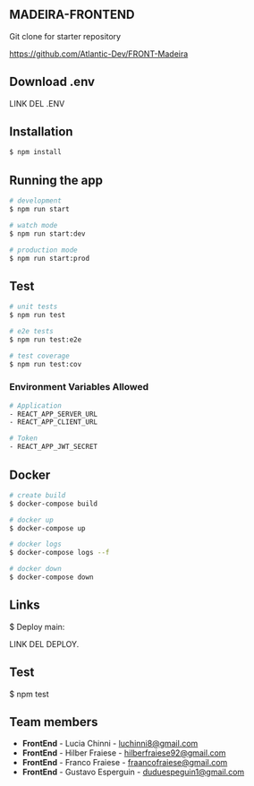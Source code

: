 ## MADEIRA-FRONTEND

Git clone for starter repository

https://github.com/Atlantic-Dev/FRONT-Madeira

## Download .env

LINK DEL .ENV

## Installation

```bash
$ npm install
```

## Running the app

```bash
# development
$ npm run start

# watch mode
$ npm run start:dev

# production mode
$ npm run start:prod
```

## Test

```bash
# unit tests
$ npm run test

# e2e tests
$ npm run test:e2e

# test coverage
$ npm run test:cov
```

### Environment Variables Allowed

```bash
# Application
- REACT_APP_SERVER_URL
- REACT_APP_CLIENT_URL

# Token
- REACT_APP_JWT_SECRET
```

## Docker

```bash
# create build
$ docker-compose build

# docker up
$ docker-compose up

# docker logs
$ docker-compose logs --f

# docker down
$ docker-compose down
```

## Links

$ Deploy main:

LINK DEL DEPLOY.

## Test

$ npm test

## Team members

- **FrontEnd** - Lucia Chinni - luchinni8@gmail.com
- **FrontEnd** - Hilber Fraiese - hilberfraiese92@gmail.com
- **FrontEnd** - Franco Fraiese - fraancofraiese@gmail.com
- **FrontEnd** - Gustavo Esperguin - duduespeguin1@gmail.com
